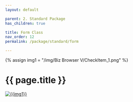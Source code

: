 ```yaml
---
layout: default

parent: 2. Standard Package
has_children: true

title: Form Class
nav_order: 12
permalink: /package/standard/form

---
```

{% assign img1 = "/img/Biz Browser V/CheckItem_1.png" %}

# {{ page.title }}

<a href="{{ img1 }}" target="_blank"> <img src="{{ img1 }}" alt="{{img1}}"></a>